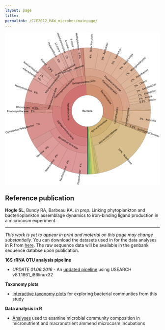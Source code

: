 ```yaml
---
layout: page
title: 
permalink: /CCE2012_MAW_microbes/mainpage/
---
```

![desk](/CCE2012_MAW_microbes/HighFeA.svg)



## Reference publication

__Hogle SL__, Bundy RA, Barbeau KA. _In prep._ Linking phytoplankton and bacterioplankton assemblage dynamics to iron-binding ligand production in a microcosm experiment. 
___

_This work is yet to appear in print and material on this page may change substantially._ You can download the datasets used in for the data analyses in R from [here](/CCE2012_MAW_microbes/datafiles.tar.gz). The raw sequence data will be available in the genbank sequence databse upon publication.

__16S rRNA OTU analysis pipeline__

* _UPDATE 01.06.2016_ - An [updated pipeline](/CCE2012_MAW_microbes/OTU_proc/workflow) using USEARCH v8.1.1861_i86linux32

__Taxonomy plots__

* [Interactive taxonomy plots](/CCE2012_MAW_microbes/kronatools/HighLowFe_treatments_taxonomy.html) for exploring bacterial communties from this study

__Data analysis in R__

* [Analyses](/CCE2012_MAW_microbes/data_analysis/workflow) used to examine microbial community composition in micronutrient and macronutrient ammend microcosm incubations



